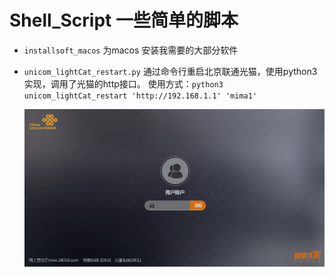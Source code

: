 # Shell_Script 一些简单的脚本

- `installsoft_macos` 为macos 安装我需要的大部分软件

- `unicom_lightCat_restart.py` 通过命令行重启北京联通光猫，使用python3实现，调用了光猫的http接口。
    使用方式：`python3 unicom_lightCat_restart 'http://192.168.1.1' 'mima1'`
    
    ![北京联通光猫的登录界面](image/1587619662449.jpg)
    